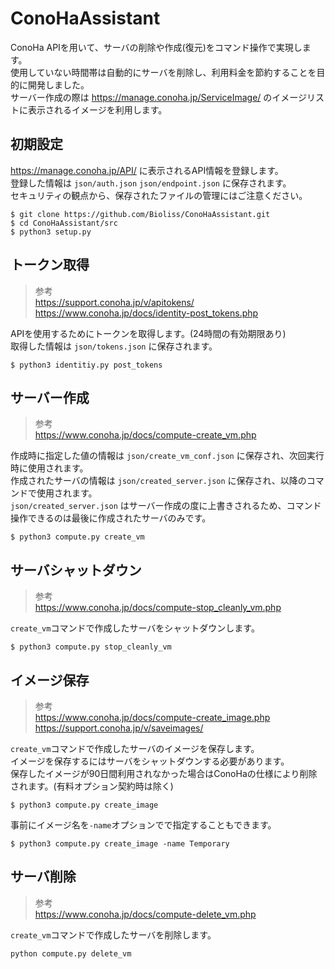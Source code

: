 # ConoHaAssistant

ConoHa APIを用いて、サーバの削除や作成(復元)をコマンド操作で実現します。   
使用していない時間帯は自動的にサーバを削除し、利用料金を節約することを目的に開発しました。  
サーバー作成の際は https://manage.conoha.jp/ServiceImage/ のイメージリストに表示されるイメージを利用します。

## 初期設定

https://manage.conoha.jp/API/ に表示されるAPI情報を登録します。  
登録した情報は `json/auth.json` `json/endpoint.json` に保存されます。  
セキュリティの観点から、保存されたファイルの管理にはご注意ください。

```
$ git clone https://github.com/Bioliss/ConoHaAssistant.git
$ cd ConoHaAssistant/src
$ python3 setup.py
```

## トークン取得

> 参考  
> https://support.conoha.jp/v/apitokens/  
> https://www.conoha.jp/docs/identity-post_tokens.php  

APIを使用するためにトークンを取得します。(24時間の有効期限あり)  
取得した情報は `json/tokens.json` に保存されます。  

```
$ python3 identitiy.py post_tokens
```

## サーバー作成

> 参考  
> https://www.conoha.jp/docs/compute-create_vm.php  

作成時に指定した値の情報は `json/create_vm_conf.json` に保存され、次回実行時に使用されます。  
作成されたサーバの情報は `json/created_server.json` に保存され、以降のコマンドで使用されます。  
`json/created_server.json` はサーバー作成の度に上書きされるため、コマンド操作できるのは最後に作成されたサーバのみです。  

```
$ python3 compute.py create_vm
```

## サーバシャットダウン

> 参考  
> https://www.conoha.jp/docs/compute-stop_cleanly_vm.php  

`create_vm`コマンドで作成したサーバをシャットダウンします。
```
$ python3 compute.py stop_cleanly_vm
```
  
## イメージ保存

> 参考  
> https://www.conoha.jp/docs/compute-create_image.php  
> https://support.conoha.jp/v/saveimages/    

`create_vm`コマンドで作成したサーバのイメージを保存します。  
イメージを保存するにはサーバをシャットダウンする必要があります。  
保存したイメージが90日間利用されなかった場合はConoHaの仕様により削除されます。(有料オプション契約時は除く)  

```
$ python3 compute.py create_image
```

事前にイメージ名を`-name`オプションでで指定することもできます。  
```
$ python3 compute.py create_image -name Temporary
```

## サーバ削除

> 参考  
> https://www.conoha.jp/docs/compute-delete_vm.php

`create_vm`コマンドで作成したサーバを削除します。

```
python compute.py delete_vm
```
